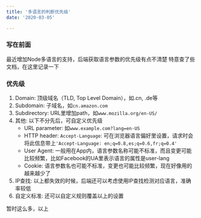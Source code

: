 ```yaml
---
title: '多语言的判断优先级'
date: '2020-03-05'

---
```


### 写在前面
最近增加Node多语言的支持，后端获取语言参数的优先级有点不清楚
特意查了些文档，在这里记录一下

### 优先级

1. Domain: 顶级域名（TLD, Top Level Domain），如.cn, .de等
2. Subdomain: 子域名，如`cn.amazon.com`
3. Subdirectory: URL里增加path，如`www.mozilla.org/en-US/`
4. 其他: 以下不分先后，可自定义优先级
   - URL parameter: 如`www.example.com?lang=en-US`
   - HTTP header: `Accept-Language`: 可在浏览器语言偏好里设置，请求时会将此信息带上`'Accept-Language: en;q=0.8,es;q=0.6,fr;q=0.4'`
   - User Agent: 一般用在App内，语言参数名称可能不标准，而且变更可能比较频繁，比如Facebook的UA里表示语言的属性是user-lang
   - Cookie: 语言参数名也可能不标准，变更也可能比较频繁，现在好像用的越来越少了
5. IP查找: 以上都失效的时候，后端还可以考虑使用IP查找检测对应语言，准确率较低
6. 自定义标准: 还可以自定义规则覆盖以上的设置

暂时这么多，以上
